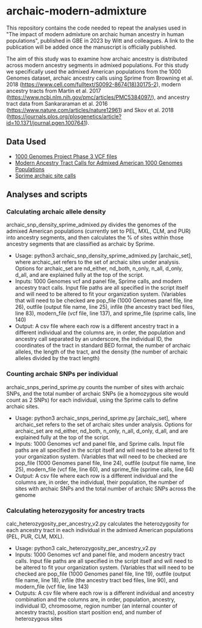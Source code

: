 # archaic-modern-admixture
This repository contains the code needed to repeat the analyses used in "The impact of modern admixture on archaic human ancestry
in human populations", published in GBE in 2023 by Witt and colleagues. A link to the publication will be added once the manuscript is officially published.

The aim of this study was to examine how archaic ancestry is distributed across modern ancestry segments in admixed populations. For this study we specifically used the admixed American populations from the 1000 Genomes dataset, archaic ancestry calls using Sprime from Browning et al. 2018 (https://www.cell.com/fulltext/S0092-8674(18)30175-2), modern ancestry tracts from Martin et al. 2017 (https://www.ncbi.nlm.nih.gov/pmc/articles/PMC5384097/), and ancestry tract data from Sankararaman et al. 2016 (https://www.nature.com/articles/nature12961) and Skov et al. 2018 (https://journals.plos.org/plosgenetics/article?id=10.1371/journal.pgen.1007641).

## Data Used
* [1000 Genomes Project Phase 3 VCF files](http://ftp.1000genomes.ebi.ac.uk/vol1/ftp/phase3/)
* [Modern Ancestry Tract Calls for Admixed American 1000 Genomes Populations](https://personal.broadinstitute.org/armartin/tgp_admixture/)
* [Sprime archaic site calls](https://data.mendeley.com/datasets/y7hyt83vxr/1)

## Analyses and scripts
### Calculating archaic allele density
archaic_snp_density_sprime_admixed.py divides the genomes of the admixed American populations (currently set to PEL, MXL, CLM, and PUR) into ancestry segments, and then calculates the % of sites within those ancestry segments that are classified as archaic by Sprime.
* Usage: python3 archaic_snp_density_sprime_admixed.py [archaic_set], where archaic_set refers to the set of archaic sites under analysis. Options for archaic_set are nd_either, nd_both, n_only, n_all, d_only, d_all, and are explained fully at the top of the script.
* Inputs: 1000 Genomes vcf and panel file, Sprime calls, and modern ancestry tract calls. Input file paths are all specified in the script itself and will need to be altered to fit your organization system. (Variables that will need to be checked are pop_file (1000 Genomes panel file, line 26), outfile (output file name, line 25), infile (the ancestry tract bed files, line 83), modern_file (vcf file, line 137), and sprime_file (sprime calls, line 140)
* Output: A csv file where each row is a different ancestry tract in a different individual and the columns are, in order, the population and ancestry call separated by an underscore, the individual ID, the coordinates of the tract in standard BED format, the number of archaic alleles, the length of the tract, and the density (the number of archaic alleles divided by the tract length)

### Counting archaic SNPs per individual
archaic_snps_perind_sprime.py counts the number of sites with archaic SNPs, and the total number of archaic SNPs (ie a homozygous site would count as 2 SNPs) for each individual, using the Sprime calls to define archaic sites.
* Usage: python3 archaic_snps_perind_sprime.py [archaic_set], where archaic_set refers to the set of archaic sites under analysis. Options for archaic_set are nd_either, nd_both, n_only, n_all, d_only, d_all, and are explained fully at the top of the script.
* Inputs: 1000 Genomes vcf and panel file, and Sprime calls. Input file paths are all specified in the script itself and will need to be altered to fit your organization system. (Variables that will need to be checked are pop_file (1000 Genomes panel file, line 24), outfile (output file name, line 25), modern_file (vcf file, line 60), and sprime_file (sprime calls, line 64)
* Output: A csv file where each row is a different individual and the columns are, in order, the individual, their population, the number of sites with archaic SNPs and the total number of archaic SNPs across the genome

### Calculating heterozygosity for ancestry tracts
calc_heterozygosity_per_ancestry_v2.py calculates the heterozygosity for each ancestry tract in each individual in the admixed American populations (PEL, PUR, CLM, MXL).
* Usage: python3 calc_heterozygosity_per_ancestry_v2.py
* Inputs: 1000 Genomes vcf and panel file, and modern ancestry tract calls. Input file paths are all specified in the script itself and will need to be altered to fit your organization system. (Variables that will need to be checked are pop_file (1000 Genomes panel file, line 19), outfile (output file name, line 18), infile (the ancestry tract bed files, line 90), and modern_file (vcf file, line 143)
* Outputs: A csv file where each row is a different individual and ancestry combination and the columns are, in order, population, ancestry, individual ID, chromosome, region number (an internal counter of ancestry tracts), position start position end, and number of heterozygous sites


